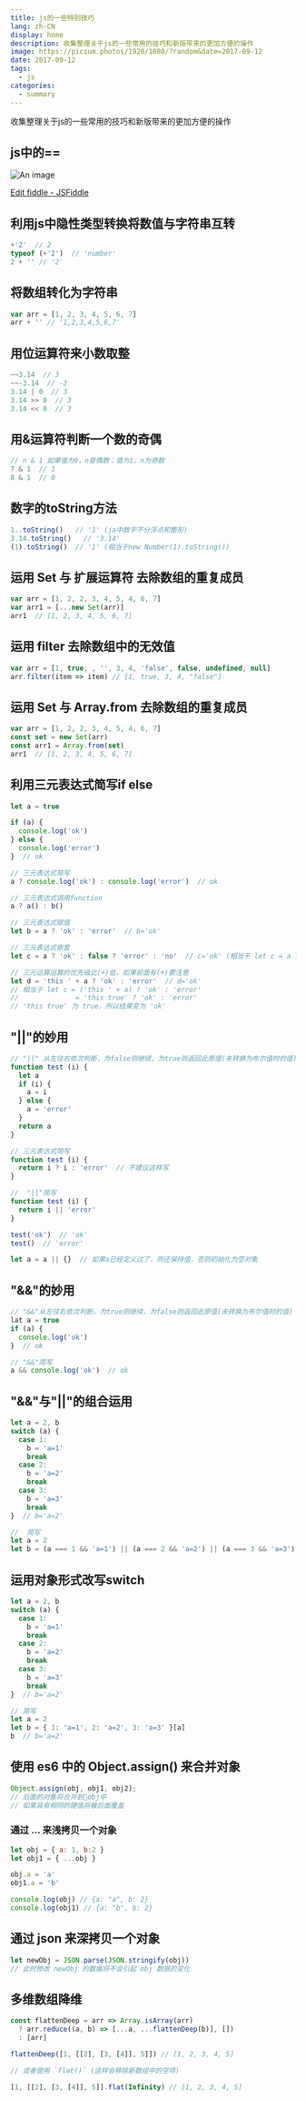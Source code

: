 ```yaml
---
title: js的一些特别技巧
lang: zh-CN
display: home
description: 收集整理关于js的一些常用的技巧和新版带来的更加方便的操作
image: https://picsum.photos/1920/1080/?random&date=2017-09-12
date: 2017-09-12
tags:
  - js
categories:
  - summary
--- 
```


收集整理关于js的一些常用的技巧和新版带来的更加方便的操作

<!-- more -->

## js中的==

![An image](/img/js==.png)

[Edit fiddle - JSFiddle](http://jsfiddle.net/26Lf0a0L/)

## 利用js中隐性类型转换将数值与字符串互转

``` js
+'2'  // 2
typeof (+'2')  // 'number'
2 + '' // '2'
```

## 将数组转化为字符串

``` js
var arr = [1, 2, 3, 4, 5, 6, 7]
arr + '' // '1,2,3,4,5,6,7'
```

## 用位运算符来小数取整

``` js
~~3.14  // 3
~~-3.14  // -3
3.14 | 0  // 3
3.14 >> 0  // 3
3.14 << 0  // 3
```

## 用&运算符判断一个数的奇偶

``` js
// n & 1 如果值为0，n是偶数；值为1，n为奇数
7 & 1  // 1
8 & 1  // 0
```

## 数字的toString方法

``` js
1..toString()   // '1' (ja中数字不分浮点和整形)
3.14.toString()   // '3.14'
(1).toString()  // '1' (相当于new Number(1).toString())
```

## 运用 Set 与 扩展运算符 去除数组的重复成员

``` js
var arr = [1, 2, 2, 3, 4, 5, 4, 6, 7]
var arr1 = [...new Set(arr)]
arr1  // [1, 2, 3, 4, 5, 6, 7]
```

## 运用 filter 去除数组中的无效值

``` js
var arr = [1, true, , '', 3, 4, 'false', false, undefined, null]
arr.filter(item => item) // [1, true, 3, 4, "false"]
```

## 运用 Set 与 Array.from 去除数组的重复成员

``` js
var arr = [1, 2, 2, 3, 4, 5, 4, 6, 7]
const set = new Set(arr)
const arr1 = Array.from(set)
arr1  // [1, 2, 3, 4, 5, 6, 7]
```

## 利用三元表达式简写if else

``` js
let a = true

if (a) {
  console.log('ok')
} else {
  console.log('error')
}  // ok

// 三元表达式简写
a ? console.log('ok') : console.log('error')  // ok

// 三元表达式调用function
a ? a() : b()

// 三元表达式赋值
let b = a ? 'ok' : 'error'  // b='ok'

// 三元表达式嵌套
let c = a ? 'ok' : false ? 'error' : 'no'  // c='ok' (相当于 let c = a ? 'ok' : (false ? 'error' : 'no'))

// 三元运算运算的优先级比(+)低，如果前面有(+)要注意
let d = 'this ' + a ? 'ok' : 'error'  // d='ok'
// 相当于 let c = ('this ' + a) ? 'ok' : 'error'
//              = 'this true' ? 'ok' : 'error'
// 'this true' 为 true，所以结果变为 'ok'
```

## "||"的妙用

``` js
// "||" 从左往右依次判断，为false则继续，为true则返回此原值(未转换为布尔值时的值)
function test (i) {
  let a
  if (i) {
    a = i
  } else {
    a = 'error'
  }
  return a
}

// 三元表达式简写
function test (i) {
  return i ? i : 'error'  // 不建议这样写
}

//  "||"简写
function test (i) {
  return i || 'error'
}

test('ok')  // 'ok'
test()  // 'error'

let a = a || {}  // 如果a已经定义过了，则还保持值，否则初始化为空对象
```

## "&&"的妙用

``` js
// "&&"从左往右依次判断，为true则继续，为false则返回此原值(未转换为布尔值时的值)
lat a = true
if (a) {
  console.log('ok')
}  // ok

// "&&"简写
a && console.log('ok')  // ok
```

## "&&"与"||"的组合运用

``` js
let a = 2, b
switch (a) {
  case 1:
    b = 'a=1'
    break
  case 2:
    b = 'a=2'
    break
  case 3:
    b = 'a=3'
    break
}  // b='a=2'

//  简写
let a = 2
let b = (a === 1 && 'a=1') || (a === 2 && 'a=2') || (a === 3 && 'a=3')  // b='a=2'
```

## 运用对象形式改写switch

``` js
let a = 2, b
switch (a) {
  case 1:
    b = 'a=1'
    break
  case 2:
    b = 'a=2'
    break
  case 3:
    b = 'a=3'
    break
}  // b='a=2'

// 简写
let a = 2
let b = { 1: 'a=1', 2: 'a=2', 3: 'a=3' }[a]
b  // b='a=2'
```

## 使用 es6 中的 Object.assign() 来合并对象

``` js
Object.assign(obj, obj1, obj2);
// 后面的对象将合并到obj中
// 如果具有相同的键值将被后面覆盖
```

### 通过 ... 来浅拷贝一个对象

``` js
let obj = { a: 1, b:2 }
let obj1 = { ...obj }

obj.a = 'a'
obj1.a = 'b'

console.log(obj) // {a: "a", b: 2}
console.log(obj1) // {a: "b", b: 2}
```

## 通过 json 来深拷贝一个对象

``` js
let newObj = JSON.parse(JSON.stringify(obj))
// 此时修改 newObj 的数据将不会引起 obj 数据的变化
```

## 多维数组降维

``` js
const flattenDeep = arr => Array.isArray(arr)
  ? arr.reduce((a, b) => [...a, ...flattenDeep(b)], [])
  : [arr]

flattenDeep([1, [[2], [3, [4]], 5]]) // [1, 2, 3, 4, 5]

// 或者使用 `flat()` (这样会移除新数组中的空项)

[1, [[2], [3, [4]], 5]].flat(Infinity) // [1, 2, 3, 4, 5]
```